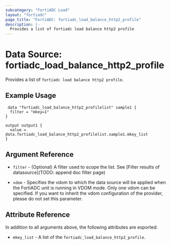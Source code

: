 ```yaml
---
subcategory: "FortiADC Load"
layout: "fortiadc"
page_title: "FortiADC: fortiadc_load_balance_http2_profile"
description: |-
  Provides a list of fortiadc load balance http2 profile
---
```


# Data Source: fortiadc_load_balance_http2_profile
Provides a list of `fortiadc load balance http2 profile`.

## Example Usage

```hcl
 data "fortiadc_load_balance_http2_profilelist" sample1 {
  filter = "mkey=1"
}

output output1 {
  value = data.fortiadc_load_balance_http2_profilelist.sample1.mkey_list
}
```

## Argument Reference

* `filter` - (Optional) A filter used to scope the list. See [Filter results of datasource](TODO: append doc filter page)

* `vdom` - Specifies the vdom to which the data source will be applied when the FortiADC unit is running in VDOM mode. Only one vdom can be specified. If you want to inherit the vdom configuration of the provider, please do not set this parameter.

## Attribute Reference

In addition to all arguments above, the following attributes are exported:

* `mkey_list` -  A list of the `fortiadc_load_balance_http2_profile`.

